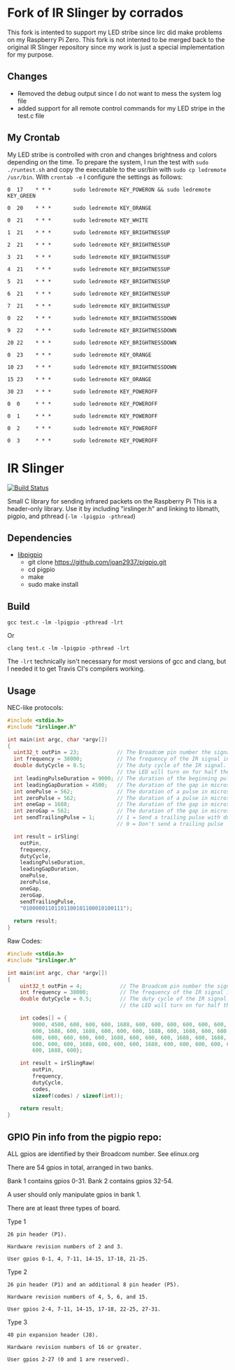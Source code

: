Fork of IR Slinger by corrados
==============================

This fork is intented to support my LED stribe since lirc did make problems on my Raspberry Pi Zero.
This fork is not intented to be merged back to the original IR Slinger repository since my work is just
a special implementation for my purpose.

Changes
-------

* Removed the debug output since I do not want to mess the system log file
* added support for all remote control commands for my LED stripe in the test.c file

My Crontab
----------

My LED stribe is controlled with cron and changes brightness and colors depending on the time.
To prepare the system, I run the test with `sudo ./runtest.sh` and copy the executable to the
usr/bin with `sudo cp ledremote /usr/bin`. With `crontab -e` I configure the settings as follows:

`0  17    * * *       sudo ledremote KEY_POWERON && sudo ledremote KEY_GREEN`

`0  20    * * *       sudo ledremote KEY_ORANGE`

`0  21    * * *       sudo ledremote KEY_WHITE`

`1  21    * * *       sudo ledremote KEY_BRIGHTNESSUP`

`2  21    * * *       sudo ledremote KEY_BRIGHTNESSUP`

`3  21    * * *       sudo ledremote KEY_BRIGHTNESSUP`

`4  21    * * *       sudo ledremote KEY_BRIGHTNESSUP`

`5  21    * * *       sudo ledremote KEY_BRIGHTNESSUP`

`6  21    * * *       sudo ledremote KEY_BRIGHTNESSUP`

`7  21    * * *       sudo ledremote KEY_BRIGHTNESSUP`

`0  22    * * *       sudo ledremote KEY_BRIGHTNESSDOWN`

`9  22    * * *       sudo ledremote KEY_BRIGHTNESSDOWN`

`20 22    * * *       sudo ledremote KEY_BRIGHTNESSDOWN`

`0  23    * * *       sudo ledremote KEY_ORANGE`

`10 23    * * *       sudo ledremote KEY_BRIGHTNESSDOWN`

`15 23    * * *       sudo ledremote KEY_ORANGE`

`30 23    * * *       sudo ledremote KEY_POWEROFF`

`0  0     * * *       sudo ledremote KEY_POWEROFF`

`0  1     * * *       sudo ledremote KEY_POWEROFF`

`0  2     * * *       sudo ledremote KEY_POWEROFF`

`0  3     * * *       sudo ledremote KEY_POWEROFF`


IR Slinger
==========

[![Build Status](https://travis-ci.org/bschwind/ir-slinger.svg?branch=travis)](https://travis-ci.org/bschwind/ir-slinger)

Small C library for sending infrared packets on the Raspberry Pi
This is a header-only library. Use it by including "irslinger.h" and
linking to libmath, pigpio, and pthread (`-lm -lpigpio -pthread`)

Dependencies
------------

* [libpigpio](https://github.com/joan2937/pigpio)
  * git clone https://github.com/joan2937/pigpio.git
  * cd pigpio
  * make
  * sudo make install

Build
-----

    gcc test.c -lm -lpigpio -pthread -lrt

Or

    clang test.c -lm -lpigpio -pthread -lrt

The `-lrt` technically isn't necessary for most versions of gcc and clang,
but I needed it to get Travis CI's compilers working.

Usage
-----

NEC-like protocols:

```c
#include <stdio.h>
#include "irslinger.h"

int main(int argc, char *argv[])
{
  uint32_t outPin = 23;            // The Broadcom pin number the signal will be sent on
  int frequency = 38000;           // The frequency of the IR signal in Hz
  double dutyCycle = 0.5;          // The duty cycle of the IR signal. 0.5 means for every cycle,
                                   // the LED will turn on for half the cycle time, and off the other half
  int leadingPulseDuration = 9000; // The duration of the beginning pulse in microseconds
  int leadingGapDuration = 4500;   // The duration of the gap in microseconds after the leading pulse
  int onePulse = 562;              // The duration of a pulse in microseconds when sending a logical 1
  int zeroPulse = 562;             // The duration of a pulse in microseconds when sending a logical 0
  int oneGap = 1688;               // The duration of the gap in microseconds when sending a logical 1
  int zeroGap = 562;               // The duration of the gap in microseconds when sending a logical 0
  int sendTrailingPulse = 1;       // 1 = Send a trailing pulse with duration equal to "onePulse"
                                   // 0 = Don't send a trailing pulse

  int result = irSling(
    outPin,
    frequency,
    dutyCycle,
    leadingPulseDuration,
    leadingGapDuration,
    onePulse,
    zeroPulse,
    oneGap,
    zeroGap,
    sendTrailingPulse,
    "01000001101101100101100010100111");
  
  return result;
}
```

Raw Codes:

```c
#include <stdio.h>
#include "irslinger.h"

int main(int argc, char *argv[])
{
	uint32_t outPin = 4;            // The Broadcom pin number the signal will be sent on
	int frequency = 38000;          // The frequency of the IR signal in Hz
	double dutyCycle = 0.5;         // The duty cycle of the IR signal. 0.5 means for every cycle,
	                                // the LED will turn on for half the cycle time, and off the other half

	int codes[] = {
		9000, 4500, 600, 600, 600, 1688, 600, 600, 600, 600, 600, 600, 600, 600, 600, 600,
		600, 1688, 600, 1688, 600, 600, 600, 1688, 600, 1688, 600, 600, 600, 1688, 600, 1688,
		600, 600, 600, 600, 600, 1688, 600, 600, 600, 1688, 600, 1688, 600, 600, 600, 600,
		600, 600, 600, 1688, 600, 600, 600, 1688, 600, 600, 600, 600, 600, 1688, 600, 1688,
		600, 1688, 600};

	int result = irSlingRaw(
		outPin,
		frequency,
		dutyCycle,
		codes,
		sizeof(codes) / sizeof(int));
	
	return result;
}
```

GPIO Pin info from the pigpio repo:
-----------------------------------

ALL gpios are identified by their Broadcom number.  See elinux.org

There are 54 gpios in total, arranged in two banks.

Bank 1 contains gpios 0-31.  Bank 2 contains gpios 32-54.

A user should only manipulate gpios in bank 1.

There are at least three types of board.

Type 1

    26 pin header (P1).

    Hardware revision numbers of 2 and 3.

    User gpios 0-1, 4, 7-11, 14-15, 17-18, 21-25.

Type 2

    26 pin header (P1) and an additional 8 pin header (P5).

    Hardware revision numbers of 4, 5, 6, and 15.

    User gpios 2-4, 7-11, 14-15, 17-18, 22-25, 27-31.

Type 3

    40 pin expansion header (J8).

    Hardware revision numbers of 16 or greater.

    User gpios 2-27 (0 and 1 are reserved).

